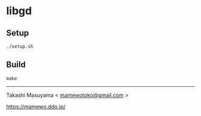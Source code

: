 libgd
=============

Setup
-----

```
./setup.sh
```


Build
-----

```
make
```

-----
Takashi Masuyama < mamewotoko@gmail.com >

https://mamewo.ddo.jp/
